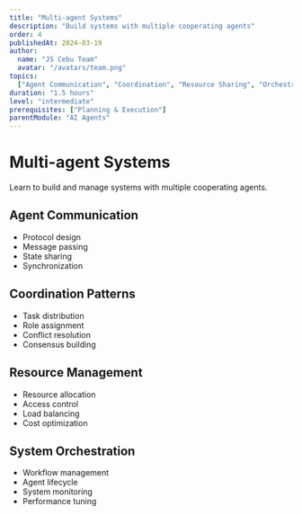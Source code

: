 ```yaml
---
title: "Multi-agent Systems"
description: "Build systems with multiple cooperating agents"
order: 4
publishedAt: 2024-03-19
author:
  name: "JS Cebu Team"
  avatar: "/avatars/team.png"
topics:
  ["Agent Communication", "Coordination", "Resource Sharing", "Orchestration"]
duration: "1.5 hours"
level: "intermediate"
prerequisites: ["Planning & Execution"]
parentModule: "AI Agents"
---
```


# Multi-agent Systems

Learn to build and manage systems with multiple cooperating agents.

## Agent Communication

- Protocol design
- Message passing
- State sharing
- Synchronization

## Coordination Patterns

- Task distribution
- Role assignment
- Conflict resolution
- Consensus building

## Resource Management

- Resource allocation
- Access control
- Load balancing
- Cost optimization

## System Orchestration

- Workflow management
- Agent lifecycle
- System monitoring
- Performance tuning
